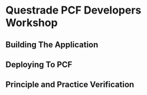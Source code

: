 # Questrade PCF Developers Workshop

## Building The Application

## Deploying To PCF

## Principle and Practice Verification
